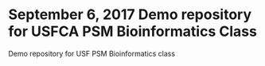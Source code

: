 # September 6, 2017 Demo repository for USFCA PSM Bioinformatics Class
Demo repository for USF PSM Bioinformatics class
